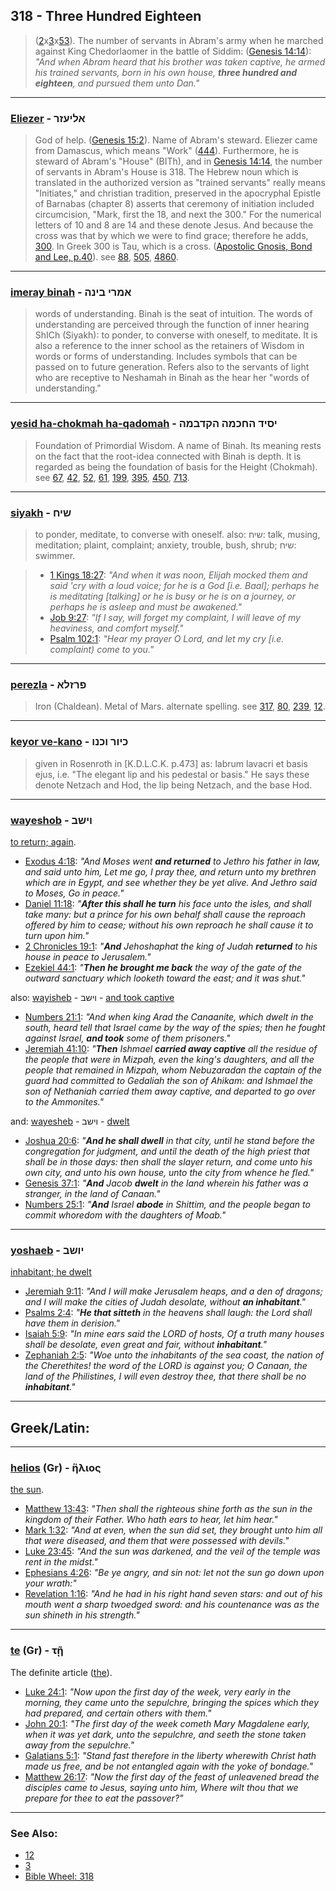 ## 318 - Three Hundred Eighteen
> ([2](2)x[3](3)x[53](53)). The number of servants in Abram's army when he marched against King Chedorlaomer in the battle of Siddim: ([Genesis 14:14](https://biblehub.com/genesis/14-14.htm)): *"And when Abram heard that his brother was taken captive, he armed his trained servants, born in his own house, **three hundred and eighteen**, and pursued them unto Dan."*

---

### [Eliezer](/keys/ALIOZR) - אליעזר
> God of help. ([Genesis 15:2](http://biblehub.com/genesis/15-2.htm)). Name of Abram's steward. Eliezer came from Damascus, which means "Work" ([444](444)). Furthermore, he is steward of Abram's "House" (BITh), and in [Genesis 14:14](http://biblehub.com/genesis/14-14.htm), the number of servants in Abram's House is 318. The Hebrew noun which is translated in the authorized version as "trained servants" really means "Initiates," and christian tradition, preserved in the apocryphal Epistle of Barnabas (chapter 8) asserts that ceremony of initiation included circumcision, "Mark, first the 18, and next the 300." For the numerical letters of 10 and 8 are 14 and these denote Jesus. And because the cross was that by which we were to find grace; therefore he adds, [300](300). In Greek 300 is Tau, which is a cross. ([Apostolic Gnosis, Bond and Lee, p.40](https://archive.org/details/materialsforstud01leatiala/page/40/mode/2up)). see [88](88), [505](505), [4860](4860).

---

### [imeray binah](/keys/AMRI.BINH) - אמרי בינה
> words of understanding. Binah is the seat of intuition. The words of understanding are perceived through the function of inner hearing ShICh (Siyakh): to ponder, to converse with oneself, to meditate. It is also a reference to the inner school as the retainers of Wisdom in words or forms of understanding. Includes symbols that can be passed on to future generation. Refers also to the servants of light who are receptive to Neshamah in Binah as the hear her "words of understanding."

---

### [yesid ha-chokmah ha-qadomah](/keys/ISID.HChKMH.HQDBMH) - יסיד החכמה הקדבמה
> Foundation of Primordial Wisdom. A name of Binah. Its meaning rests on the fact that the root-idea connected with Binah is depth. It is regarded as being the foundation of basis for the Height (Chokmah). see [67](67), [42](42), [52](52), [61](61), [199](199), [395](395), [450](450), [713](713).

---

### [siyakh](/keys/ShICh) - שיח
> to ponder, meditate, to converse with oneself. also: שיח: talk, musing, meditation; plaint, complaint; anxiety, trouble, bush, shrub; שיח: swimmer.

> - [1 Kings 18:27](http://biblehub.com/1_kings/18-27.htm): *"And when it was noon, Elijah mocked them and said 'cry with a loud voice; for he is a God [i.e. Baal]; perhaps he is meditating [talking] or he is busy or he is on a journey, or perhaps he is asleep and must be awakened."*
> - [Job 9:27](http://biblehub.com/job/9-27.htm): *"If I say, will forget my complaint, I will leave of my heaviness, and comfort myself."*
> - [Psalm 102:1](http://biblehub.com/psalms/102-1.htm): *"Hear my prayer O Lord, and let my cry [i.e. complaint) come to you."*

---

### [perezla](/keys/PRZLA) - פרזלא
> Iron (Chaldean). Metal of Mars. alternate spelling. see [317](317), [80](80), [239](239), [12](12).

---

### [keyor ve-kano](/keys/KIVR.VKNV) - כיור וכנו
> given in Rosenroth in [K.D.L.C.K. p.473] as: labrum lavacri et basis ejus, i.e. "The elegant lip and his pedestal or basis." He says these denote Netzach and Hod, the lip being Netzach, and the base Hod.

---

### [wayeshob](/keys/VIShB) - וישב
[to return; again](https://biblehub.com/hebrew/vaiyashov_7725.htm).

- [Exodus 4:18](https://biblehub.com/exodus/4-18.htm): *"And Moses went **and returned** to Jethro his father in law, and said unto him, Let me go, I pray thee, and return unto my brethren which are in Egypt, and see whether they be yet alive. And Jethro said to Moses, Go in peace."*
- [Daniel 11:18](https://biblehub.com/daniel/11-18.htm): *"**After this shall he turn** his face unto the isles, and shall take many: but a prince for his own behalf shall cause the reproach offered by him to cease; without his own reproach he shall cause it to turn upon him."*
- [2 Chronicles 19:1](https://biblehub.com/2_chronicles/19-1.htm): *"**And** Jehoshaphat the king of Judah **returned** to his house in peace to Jerusalem."*
- [Ezekiel 44:1](https://biblehub.com/ezekiel/44-1.htm): *"**Then he brought me back** the way of the gate of the outward sanctuary which looketh toward the east; and it was shut."*

also: [wayisheb](/keys/VIShB) - וישב - [and took captive](https://biblehub.com/hebrew/7617.htm)

- [Numbers 21:1](https://biblehub.com/numbers/21-1.htm): *"And when king Arad the Canaanite, which dwelt in the south, heard tell that Israel came by the way of the spies; then he fought against Israel, **and took** some of them prisoners."*
- [Jeremiah 41:10](https://biblehub.com/jeremiah/41-10.htm): *"**Then** Ishmael **carried away captive** all the residue of the people that were in Mizpah, even the king's daughters, and all the people that remained in Mizpah, whom Nebuzaradan the captain of the guard had committed to Gedaliah the son of Ahikam: and Ishmael the son of Nethaniah carried them away captive, and departed to go over to the Ammonites."*

and: [wayesheb](/keys/VIShB) - וישב - [dwelt](https://biblehub.com/hebrew/vaiyeshev_3427.htm)

- [Joshua 20:6](https://biblehub.com/joshua/20-6.htm): *"**And he shall dwell** in that city, until he stand before the congregation for judgment, and until the death of the high priest that shall be in those days: then shall the slayer return, and come unto his own city, and unto his own house, unto the city from whence he fled."*
- [Genesis 37:1](https://biblehub.com/genesis/37-1.htm): *"**And** Jacob **dwelt** in the land wherein his father was a stranger, in the land of Canaan."*
- [Numbers 25:1](https://biblehub.com/numbers/25-1.htm): *"**And** Israel **abode** in Shittim, and the people began to commit whoredom with the daughters of Moab."*

---

### [yoshaeb](/keys/IVShB) - יושב
[inhabitant; he dwelt](https://biblehub.com/hebrew/yoshev_3427.htm)

- [Jeremiah 9:11](https://biblehub.com/jeremiah/9-11.htm): *"And I will make Jerusalem heaps, and a den of dragons; and I will make the cities of Judah desolate, without **an inhabitant**."*
- [Psalms 2:4](https://biblehub.com/psalms/2-4.htm): *"**He that sitteth** in the heavens shall laugh: the Lord shall have them in derision."*
- [Isaiah 5:9](https://biblehub.com/isaiah/5-9.htm): *"In mine ears said the LORD of hosts, Of a truth many houses shall be desolate, even great and fair, without **inhabitant**."*
- [Zephaniah 2:5](https://biblehub.com/zephaniah/2-5.htm): *"Woe unto the inhabitants of the sea coast, the nation of the Cherethites! the word of the LORD is against you; O Canaan, the land of the Philistines, I will even destroy thee, that there shall be no **inhabitant**."*

---

## Greek/Latin:

---

### [helios](/greek?word=hlios) (Gr) - ἥλιος
[the sun](https://biblehub.com/greek/2246.htm).

- [Matthew 13:43](https://biblehub.com/text/matthew/13-43.htm): *"Then shall the righteous shine forth as the sun in the kingdom of their Father. Who hath ears to hear, let him hear."*
- [Mark 1:32](https://biblehub.com/text/mark/1-32.htm): *"And at even, when the sun did set, they brought unto him all that were diseased, and them that were possessed with devils."*
- [Luke 23:45](https://biblehub.com/text/luke/23-45.htm): *"And the sun was darkened, and the veil of the temple was rent in the midst."*
- [Ephesians 4:26](https://biblehub.com/text/ephesians/4-26.htm): *"Be ye angry, and sin not: let not the sun go down upon your wrath:"*
- [Revelation 1:16](https://biblehub.com/text/revelation/1-16.htm): *"And he had in his right hand seven stars: and out of his mouth went a sharp twoedged sword: and his countenance was as the sun shineth in his strength."*

---

### [te](/greek?word=Thi) (Gr) - τῇ
The definite article ([the](https://biblehub.com/greek/te__3588.htm)).

- [Luke 24:1](https://biblehub.com/text/luke/24-1.htm): *"Now upon the first day of the week, very early in the morning, they came unto the sepulchre, bringing the spices which they had prepared, and certain others with them."*
- [John 20:1](https://biblehub.com/text/john/20-1.htm): *"The first day of the week cometh Mary Magdalene early, when it was yet dark, unto the sepulchre, and seeth the stone taken away from the sepulchre."*
- [Galatians 5:1](https://biblehub.com/text/galatians/5-1.htm): *"Stand fast therefore in the liberty wherewith Christ hath made us free, and be not entangled again with the yoke of bondage."*
- [Matthew 26:17](https://biblehub.com/text/matthew/26-17.htm): *"Now the first day of the feast of unleavened bread the disciples came to Jesus, saying unto him, Where wilt thou that we prepare for thee to eat the passover?"*

---

### See Also:

- [12](12)
- [3](3)
- [Bible Wheel: 318](https://www.biblewheel.com//GR/GR_Database.php?SearchBy_Gematria=318)
